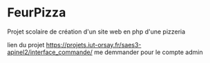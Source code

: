 # FeurPizza
Projet scolaire de création d'un site web en php d'une pizzeria

lien du projet https://projets.iut-orsay.fr/saes3-apinel2/interface_commande/
me demmander pour le compte admin
